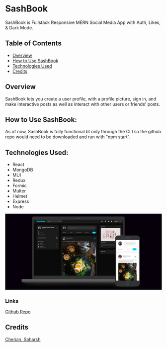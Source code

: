 # SashBook

SashBook is Fullstack Responsive MERN Social Media App with Auth, Likes, & Dark Mode. 

## Table of Contents

- [Overview](#overview)
- [How to Use SashBook](#how-to-use-sashbook)
- [Technologies Used](#technologies-used)
- [Credits](#credits)

## Overview

SashBook lets you create a user profile, with a profile picture, sign in, and make interactive posts as well as interact with other users or friends' posts.

## How to Use SashBook:

As of now, SashBook is fully functional bt only through the CLI so the github repo would need to be downloaded and run with "npm start".

## Technologies Used:

- React
- MongoDB
- MUI
- Redux
- Formic
- Multer
- Helmet
- Express
- Node

![Screenshot of full working page](./client/public/assets/screenshot.jpg "Sashbook Screenshot")

### Links

 [Github Repo](https://github.com/sashdc/SashBook)

 ## Credits

[Cherian, Saharsh](https://github.com/sashdc)

